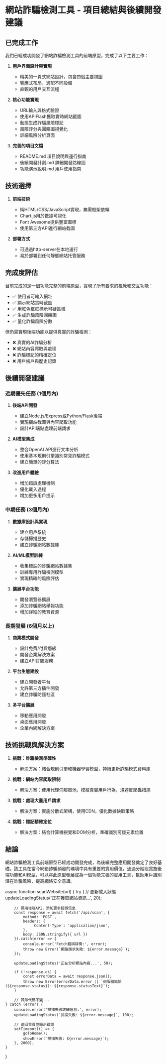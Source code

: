 # 網站詐騙檢測工具 - 項目總結與後續開發建議

## 已完成工作

我們已經成功開發了網站詐騙檢測工具的前端原型，完成了以下主要工作：

1. **用戶界面設計與實現**
   - 精美的一頁式網站設計，包含四個主要視圖
   - 響應式布局，適配不同設備
   - 直觀的用戶交互流程

2. **核心功能實現**
   - URL輸入與格式驗證
   - 使用APIFlash獲取實時網站截圖
   - 動態生成詐騙風險標記
   - 風險評分與圓餅圖視覺化
   - 詳細風險分析頁面

3. **完善的項目文檔**
   - README.md 項目說明與運行指南
   - 後續開發計劃.md 詳細開發路線圖
   - 功能演示說明.md 用戶使用指南

## 技術選擇

1. **前端技術**
   - 純HTML/CSS/JavaScript實現，無需框架依賴
   - Chart.js用於數據可視化
   - Font Awesome提供豐富圖標
   - 使用第三方API進行網站截圖

2. **部署方式**
   - 可通過http-server在本地運行
   - 易於部署到任何靜態網站托管服務

## 完成度評估

目前完成的是一個功能完整的前端原型，實現了所有要求的視覺和交互功能：

- ✅ 使用者可輸入網址
- ✅ 顯示網站實時截圖
- ✅ 用紅色框框標示可疑區域
- ✅ 生成詐騙風險圓餅圖
- ✅ 量化詐騙風險分數

但仍需實現後端功能以提供真實的詐騙檢測：

- ❌ 真實的AI詐騙分析
- ❌ 網站內容爬取與處理
- ❌ 詐騙標記的精確定位
- ❌ 用戶帳戶與歷史記錄

## 後續開發建議

### 近期優先任務 (1個月內)

1. **後端API開發**
   - 建立Node.js/Express或Python/Flask後端
   - 實現網站截圖與內容爬取功能
   - 設計API端點處理前端請求

2. **AI模型集成**
   - 整合OpenAI API進行文本分析
   - 使用基本規則引擎識別常見詐騙模式
   - 建立簡單的評分算法

3. **改進用戶體驗**
   - 增加錯誤處理機制
   - 優化載入過程
   - 增加更多用戶提示

### 中期任務 (3個月內)

1. **數據庫設計與實現**
   - 建立用戶系統
   - 存儲掃描歷史
   - 建立詐騙網站數據庫

2. **AI/ML模型訓練**
   - 收集標註的詐騙網站數據集
   - 訓練專用詐騙檢測模型
   - 實現精確的風險評估

3. **擴展平台功能**
   - 開發瀏覽器擴展
   - 添加詐騙網站舉報功能
   - 增加詳細的教育資源

### 長期發展 (6個月以上)

1. **商業模式開發**
   - 設計免費/付費層級
   - 開發企業解決方案
   - 建立API訂閱服務

2. **平台生態建設**
   - 建立開發者平台
   - 允許第三方插件開發
   - 建立詐騙防護社區

3. **多平台擴展**
   - 移動應用開發
   - 桌面應用開發
   - 企業內網解決方案

## 技術挑戰與解決方案

1. **挑戰：詐騙檢測準確性**
   - 解決方案：結合規則引擎和機器學習模型，持續更新詐騙模式資料庫

2. **挑戰：網站內容爬取限制**
   - 解決方案：使用代理伺服器池，模擬真實用戶行為，規避反爬蟲措施

3. **挑戰：處理大量用戶請求**
   - 解決方案：實施分散式架構，使用CDN，優化數據快取策略

4. **挑戰：標記精確定位**
   - 解決方案：結合計算機視覺和DOM分析，準確識別可疑元素位置

## 結論

網站詐騙檢測工具前端原型已經成功開發完成，為後續完整應用開發奠定了良好基礎。該工具在當今網絡詐騙頻發的環境中具有重要的實用價值。通過分階段實施後端功能和AI模型，可以將此原型發展成為一個功能完善的實用工具，幫助用戶識別潛在詐騙風險，提高網絡安全意識。 

async function scanWebsite(url) {
    try {
        // 更新載入狀態
        updateLoadingStatus('正在獲取網站資訊...', 20);
        
        // 調用後端API，添加更多錯誤信息
        const response = await fetch('/api/scan', {
            method: 'POST',
            headers: {
                'Content-Type': 'application/json',
            },
            body: JSON.stringify({ url })
        }).catch(error => {
            console.error('Fetch錯誤詳情:', error);
            throw new Error(`網路請求失敗: ${error.message}`);
        });
        
        updateLoadingStatus('正在分析網站內容...', 50);
        
        if (!response.ok) {
            const errorData = await response.json();
            throw new Error(errorData.error || `伺服器錯誤 (${response.status}): ${response.statusText}`);
        }
        
        // 其餘代碼不變...
    } catch (error) {
        console.error('掃描失敗詳細信息:', error);
        updateLoadingStatus(`掃描失敗: ${error.message}`, 100);
        
        // 返回首頁並顯示錯誤
        setTimeout(() => {
            goToHome();
            showError(`掃描失敗: ${error.message}`);
        }, 2000);
    }
} 